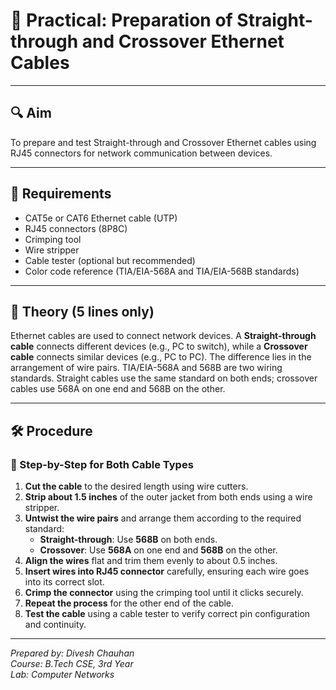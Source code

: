 # 🧪 Practical: Preparation of Straight-through and Crossover Ethernet Cables

---

## 🔍 Aim
To prepare and test Straight-through and Crossover Ethernet cables using RJ45 connectors for network communication between devices.

---

## 🧰 Requirements
- CAT5e or CAT6 Ethernet cable (UTP)
- RJ45 connectors (8P8C)
- Crimping tool
- Wire stripper
- Cable tester (optional but recommended)
- Color code reference (TIA/EIA-568A and TIA/EIA-568B standards)

---

## 📘 Theory (5 lines only)
Ethernet cables are used to connect network devices. A **Straight-through cable** connects different devices (e.g., PC to switch), while a **Crossover cable** connects similar devices (e.g., PC to PC). The difference lies in the arrangement of wire pairs. TIA/EIA-568A and 568B are two wiring standards. Straight cables use the same standard on both ends; crossover cables use 568A on one end and 568B on the other.

---

## 🛠️ Procedure

### 🔹 Step-by-Step for Both Cable Types

1. **Cut the cable** to the desired length using wire cutters.
2. **Strip about 1.5 inches** of the outer jacket from both ends using a wire stripper.
3. **Untwist the wire pairs** and arrange them according to the required standard:
   - **Straight-through**: Use **568B** on both ends.
   - **Crossover**: Use **568A** on one end and **568B** on the other.
4. **Align the wires** flat and trim them evenly to about 0.5 inches.
5. **Insert wires into RJ45 connector** carefully, ensuring each wire goes into its correct slot.
6. **Crimp the connector** using the crimping tool until it clicks securely.
7. **Repeat the process** for the other end of the cable.
8. **Test the cable** using a cable tester to verify correct pin configuration and continuity.

---



*Prepared by: Divesh Chauhan*  
*Course: B.Tech CSE, 3rd Year*  
*Lab: Computer Networks*

